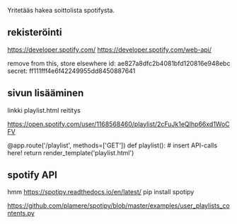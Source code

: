 Yritetääs hakea soittolista spotifysta.

## rekisteröinti
https://developer.spotify.com/
https://developer.spotify.com/web-api/

remove from this, store elsewhere
id: ae827a8dfc2b4081bfd120816e948ebc
secret: ff111fff4e6f42249955dd8450887641

## sivun lisääminen
linkki
playlist.html
reititys

https://open.spotify.com/user/1168568460/playlist/2cFuJk1eQIhp66xd1WoCFV

@app.route('/playlist', methods=['GET'])
def playlist():
    # insert API-calls here!
    return render_template('playlist.html')

## spotify API
hmm
https://spotipy.readthedocs.io/en/latest/
pip install spotipy

https://github.com/plamere/spotipy/blob/master/examples/user_playlists_contents.py
